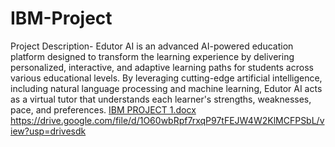 # IBM-Project
Project Description- 
 Edutor AI is an advanced AI-powered education platform designed to transform the learning experience by delivering personalized, interactive, and adaptive learning paths for students across various educational levels. By leveraging cutting-edge artificial intelligence, including natural language processing and machine learning, Edutor AI acts as a virtual tutor that understands each learner's strengths, weaknesses, pace, and preferences.
 [IBM PROJECT 1.docx](https://github.com/user-attachments/files/22231119/IBM.PROJECT.1.docx)
https://drive.google.com/file/d/1O60wbRpf7rxqP97tFEJW4W2KlMCFPSbL/view?usp=drivesdk

